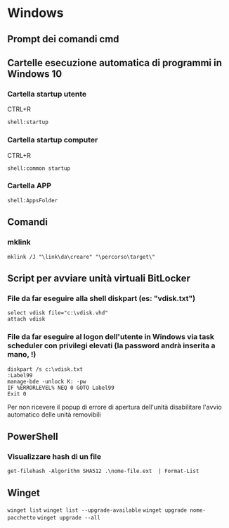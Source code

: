 # Windows
## Prompt dei comandi cmd

## Cartelle esecuzione automatica di programmi in Windows 10
### Cartella startup utente
CTRL+R
```
shell:startup
```
### Cartella startup computer
CTRL+R
```
shell:common startup
```
### Cartella APP
```
shell:AppsFolder
```
## Comandi
### mklink
```
mklink /J "\link\da\creare" "\percorso\target\"
```

## Script per avviare unità virtuali BitLocker
### File da far eseguire alla shell diskpart (es: "vdisk.txt")
```
select vdisk file="c:\vdisk.vhd"
attach vdisk
```
### File da far eseguire al logon dell'utente in Windows via task scheduler con privilegi elevati (la password andrà inserita a mano, !)
```
diskpart /s c:\vdisk.txt
:Label99
manage-bde -unlock K: -pw
IF %ERRORLEVEL% NEQ 0 GOTO Label99
Exit 0
```
Per non ricevere il popup di errore di apertura dell'unità disabilitare l'avvio automatico delle unità removibili

## PowerShell
### Visualizzare hash di un file
``get-filehash -Algorithm SHA512 .\nome-file.ext  | Format-List``

## Winget
```winget list```
```winget list --upgrade-available```
```winget upgrade nome-pacchetto```
```winget upgrade --all ```
